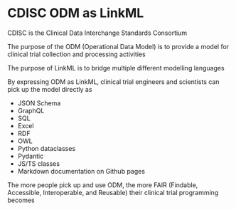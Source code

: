 # CDISC ODM as LinkML
CDISC is the Clinical Data Interchange Standards Consortium

The purpose of the ODM (Operational Data Model) is to provide a model for clinical trial collection and processing activities

The purpose of LinkML is to bridge multiple different modelling languages

By expressing ODM as LinkML, clinical trial engineers and scientists can pick up the model directly as

* JSON Schema
* GraphQL
* SQL
* Excel
* RDF
* OWL
* Python dataclasses
* Pydantic
* JS/TS classes
* Markdown documentation on Github pages

The more people pick up and use ODM, the more FAIR (Findable, Accessible, Interoperable, and Reusable) their clinical trial programming becomes
